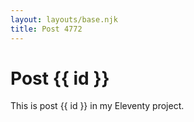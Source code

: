 ```yaml
---
layout: layouts/base.njk
title: Post 4772
---
```


# Post {{ id }}

This is post {{ id }} in my Eleventy project.
